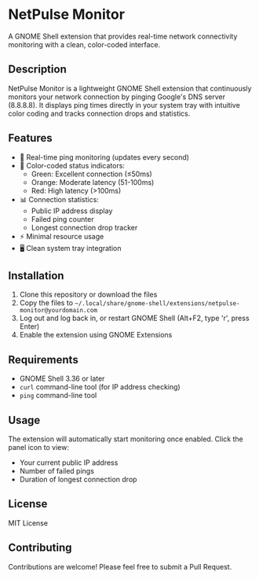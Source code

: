 # NetPulse Monitor

A GNOME Shell extension that provides real-time network connectivity monitoring with a clean, color-coded interface.

## Description
NetPulse Monitor is a lightweight GNOME Shell extension that continuously monitors your network connection by pinging Google's DNS server (8.8.8.8). It displays ping times directly in your system tray with intuitive color coding and tracks connection drops and statistics.

## Features
- 🔄 Real-time ping monitoring (updates every second)
- 🎨 Color-coded status indicators:
  - Green: Excellent connection (≤50ms)
  - Orange: Moderate latency (51-100ms)
  - Red: High latency (>100ms)
- 📊 Connection statistics:
  - Public IP address display
  - Failed ping counter
  - Longest connection drop tracker
- ⚡ Minimal resource usage
- 🖥️ Clean system tray integration

## Installation
1. Clone this repository or download the files
2. Copy the files to `~/.local/share/gnome-shell/extensions/netpulse-monitor@yourdomain.com`
3. Log out and log back in, or restart GNOME Shell (Alt+F2, type 'r', press Enter)
4. Enable the extension using GNOME Extensions

## Requirements
- GNOME Shell 3.36 or later
- `curl` command-line tool (for IP address checking)
- `ping` command-line tool

## Usage
The extension will automatically start monitoring once enabled. Click the panel icon to view:
- Your current public IP address
- Number of failed pings
- Duration of longest connection drop

## License
MIT License

## Contributing
Contributions are welcome! Please feel free to submit a Pull Request.
